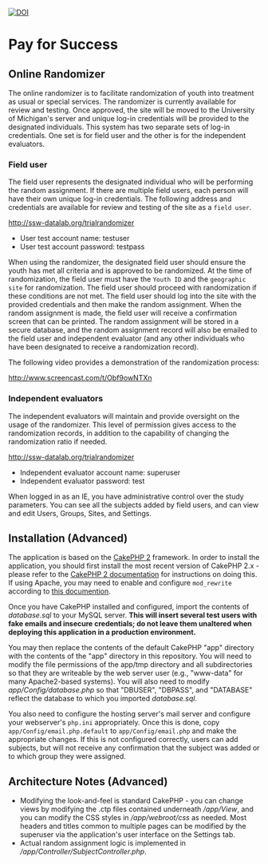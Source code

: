 [![DOI](https://zenodo.org/badge/21663/SSW-DataLab/randomizer.svg)](https://zenodo.org/badge/latestdoi/21663/SSW-DataLab/randomizer)


# Pay for Success


## Online Randomizer

The online randomizer is to facilitate randomization of youth into treatment as usual or special services.  The randomizer is currently available for review and testing.  Once approved, the site will be moved to the University of Michigan's server and unique log-in credentials will be provided to the designated individuals.  This system has two separate sets of log-in credentials.  One set is for field user and the other is for the independent evaluators.

### Field user

The field user represents the designated individual who will be performing the random assignment.  If there are multiple field users, each person will have their own unique log-in credentials.  The following address and credentials are available for review and testing of the site as a `field user`.

http://ssw-datalab.org/trialrandomizer

+ User test account name:  testuser
+ User test account password:  testpass

When using the randomizer, the designated field user should ensure the youth has met all criteria and is approved to be randomized.  At the time of randomization, the field user must have the `Youth ID` and the `geographic site` for randomization. The field user should proceed with randomization if these conditions are not met.  The field user should log into the site with the provided credentials and then make the random assignment.  When the random assignment is made, the field user will receive a confirmation screen that can be printed.  The random assignment will be stored in a secure database, and the random assignment record will also be emailed to the field user and independent evaluator (and any other individuals who have been designated to receive a randomization record).

The following video provides a demonstration of the randomization process:

http://www.screencast.com/t/Obf9owNTXn


### Independent evaluators

The independent evaluators will maintain and provide oversight on the usage of the randomizer.  This level of permission gives access to the randomization records, in addition to the capability of changing the randomization ratio if needed.

http://ssw-datalab.org/trialrandomizer

+ Independent evaluator account name:  superuser
+ Independent evaluator password:  test

When logged in as an IE, you have administrative control over the study parameters. You can see all the subjects added by field users, and can view and edit Users, Groups, Sites, and Settings.

## Installation (Advanced)

The application is based on the [CakePHP 2](http://cakephp.org/) framework. In order to install the application, you should first install the most recent version of CakePHP 2.x - please refer to the [CakePHP 2 documentation](http://book.cakephp.org/2.0/en/installation.html) for instructions on doing this. If using Apache, you may need to enable and configure `mod_rewrite` according to [this documention](http://book.cakephp.org/2.0/en/installation/url-rewriting.html).

Once you have CakePHP installed and configured, import the contents of *database.sql* to your MySQL server. **This will insert several test users with fake emails and insecure credentials; do not leave them unaltered when deploying this application in a production environment.**

You may then replace the contents of the default CakePHP "app" directory with the contents of the "app" directory in this repository. You will need to modify the file permissions of the app/tmp directory and all subdirectories so that they are writeable by the web server user (e.g., "www-data" for many Apache2-based systems). You will also need to modify *app/Config/database.php* so that "DBUSER", "DBPASS", and "DATABASE" reflect the database to which you imported *database.sql*.

You also need to configure the hosting server's mail server and configure your webserver's `php.ini` appropriately. Once this is done, copy `app/Config/email.php.default` to `app/Config/email.php` and make the appropriate changes. If this is not configured correctly, users can add subjects, but will not receive any confirmation that the subject was added or to which group they were assigned.

## Architecture Notes (Advanced)

* Modifying the look-and-feel is standard CakePHP - you can change views by modifying the .ctp files contained underneath */app/View*, and you can modify the CSS styles in */app/webroot/css* as needed. Most headers and titles common to multiple pages can be modified by the superuser via the application's user interface on the Settings tab.
* Actual random assignment logic is implemented in */app/Controller/SubjectController.php*.


